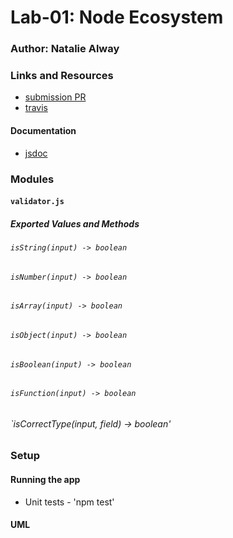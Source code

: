 # Lab-01: Node Ecosystem

### Author: Natalie Alway

### Links and Resources
* [submission PR](link)
* [travis](https://www.travis-ci.com/nataliealway-401-advanced-javascript/lab-01-node-ecosystem)


#### Documentation
* [jsdoc](link)

### Modules
#### `validator.js`
##### Exported Values and Methods

###### `isString(input) -> boolean`
###### `isNumber(input) -> boolean`
###### `isArray(input) -> boolean`
###### `isObject(input) -> boolean`
###### `isBoolean(input) -> boolean`
###### `isFunction(input) -> boolean`
###### `isCorrectType(input, field) -> boolean'





### Setup
#### Running the app
* Unit tests - 'npm test'
  

#### UML  

